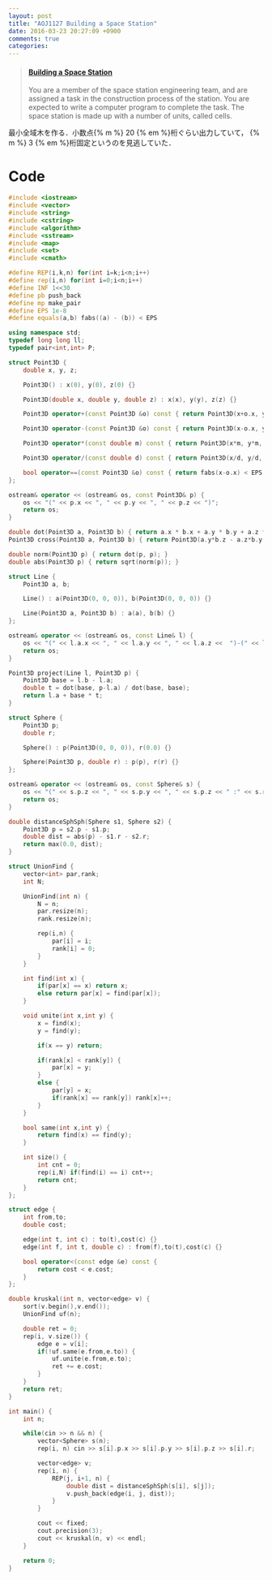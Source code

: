```yaml
---
layout: post
title: "AOJ1127 Building a Space Station"
date: 2016-03-23 20:27:09 +0900
comments: true
categories: 
---
```


<blockquote class="embedly-card" data-card-key="39deea93f79745829254c0652225a544" data-card-controls="0" data-card-type="article" data-card-branding="0"><h4><a href="http://judge.u-aizu.ac.jp/onlinejudge/description.jsp?id=1127">Building a Space Station</a></h4><p>You are a member of the space station engineering team, and are assigned a task in the construction process of the station. You are expected to write a computer program to complete the task. The space station is made up with a number of units, called cells.</p></blockquote>
<script async src="//cdn.embedly.com/widgets/platform.js" charset="UTF-8"></script>

<!-- more -->

最小全域木を作る．小数点{% m %} 20 {% em %}桁ぐらい出力していて， {% m %} 3 {% em %}桁固定というのを見逃していた．

# Code

```cpp
#include <iostream>
#include <vector>
#include <string>
#include <cstring>
#include <algorithm>
#include <sstream>
#include <map>
#include <set>
#include <cmath>

#define REP(i,k,n) for(int i=k;i<n;i++)
#define rep(i,n) for(int i=0;i<n;i++)
#define INF 1<<30
#define pb push_back
#define mp make_pair
#define EPS 1e-8
#define equals(a,b) fabs((a) - (b)) < EPS

using namespace std;
typedef long long ll;
typedef pair<int,int> P;

struct Point3D {
	double x, y, z;

	Point3D() : x(0), y(0), z(0) {}

	Point3D(double x, double y, double z) : x(x), y(y), z(z) {}

	Point3D operator+(const Point3D &o) const { return Point3D(x+o.x, y+o.y, z+o.z); }

	Point3D operator-(const Point3D &o) const { return Point3D(x-o.x, y-o.y, z-o.z); }

	Point3D operator*(const double m) const { return Point3D(x*m, y*m, z*m); }

	Point3D operator/(const double d) const { return Point3D(x/d, y/d, z/d); }

	bool operator==(const Point3D &o) const { return fabs(x-o.x) < EPS && fabs(y-o.y) < EPS; }
};

ostream& operator << (ostream& os, const Point3D& p) {
	os << "(" << p.x << ", " << p.y << ", " << p.z << ")";
	return os;
}

double dot(Point3D a, Point3D b) { return a.x * b.x + a.y * b.y + a.z * b.z; }
Point3D cross(Point3D a, Point3D b) { return Point3D(a.y*b.z - a.z*b.y, a.z*b.x - a.x*b.z, a.x*b.y - a.y*b.x); }

double norm(Point3D p) { return dot(p, p); }
double abs(Point3D p) { return sqrt(norm(p)); }

struct Line {
	Point3D a, b;

	Line() : a(Point3D(0, 0, 0)), b(Point3D(0, 0, 0)) {}

	Line(Point3D a, Point3D b) : a(a), b(b) {}
};

ostream& operator << (ostream& os, const Line& l) {
	os << "(" << l.a.x << ", " << l.a.y << ", " << l.a.z <<  ")-(" << l.b.x << "," << l.b.y << ", " << l.b.z <<  ")";
	return os;
}

Point3D project(Line l, Point3D p) {
	Point3D base = l.b - l.a;
	double t = dot(base, p-l.a) / dot(base, base);
	return l.a + base * t;
}

struct Sphere {
	Point3D p;
	double r;

	Sphere() : p(Point3D(0, 0, 0)), r(0.0) {}

	Sphere(Point3D p, double r) : p(p), r(r) {}
};

ostream& operator << (ostream& os, const Sphere& s) {
	os << "(" << s.p.z << ", " << s.p.y << ", " << s.p.z << " :" << s.r << ")";
	return os;
}

double distanceSphSph(Sphere s1, Sphere s2) {
	Point3D p = s2.p - s1.p;
	double dist = abs(p) - s1.r - s2.r;
	return max(0.0, dist);
}

struct UnionFind {
	vector<int> par,rank;
	int N;

	UnionFind(int n) {
		N = n;
		par.resize(n);
		rank.resize(n);

		rep(i,n) {
			par[i] = i;
			rank[i] = 0;
		}
	}

	int find(int x) {
		if(par[x] == x) return x;
		else return par[x] = find(par[x]);
	}

	void unite(int x,int y) {
		x = find(x);
		y = find(y);

		if(x == y) return;

		if(rank[x] < rank[y]) {
			par[x] = y;
		}
		else {
			par[y] = x;
			if(rank[x] == rank[y]) rank[x]++;
		}
	}

	bool same(int x,int y) {
		return find(x) == find(y);
	}

	int size() {
		int cnt = 0;
		rep(i,N) if(find(i) == i) cnt++;
		return cnt;
	}
};

struct edge {
	int from,to;
	double cost;

	edge(int t, int c) : to(t),cost(c) {}
	edge(int f, int t, double c) : from(f),to(t),cost(c) {}

	bool operator<(const edge &e) const {
		return cost < e.cost;
	}
};

double kruskal(int n, vector<edge> v) {
	sort(v.begin(),v.end());
	UnionFind uf(n);

	double ret = 0;
	rep(i, v.size()) {
		edge e = v[i];
		if(!uf.same(e.from,e.to)) {
			uf.unite(e.from,e.to);
			ret += e.cost;
		}
	}
	return ret;
}

int main() {
	int n;

	while(cin >> n && n) {
		vector<Sphere> s(n);
		rep(i, n) cin >> s[i].p.x >> s[i].p.y >> s[i].p.z >> s[i].r;

		vector<edge> v;
		rep(i, n) {
			REP(j, i+1, n) {
				double dist = distanceSphSph(s[i], s[j]);
				v.push_back(edge(i, j, dist));
			}
		}

		cout << fixed;
		cout.precision(3);
		cout << kruskal(n, v) << endl;
	}

	return 0;
}
```

